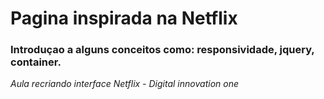 # Pagina inspirada na Netflix
### Introduçao a alguns conceitos como: responsividade, jquery, container.

*Aula recriando interface Netflix - Digital innovation one*
